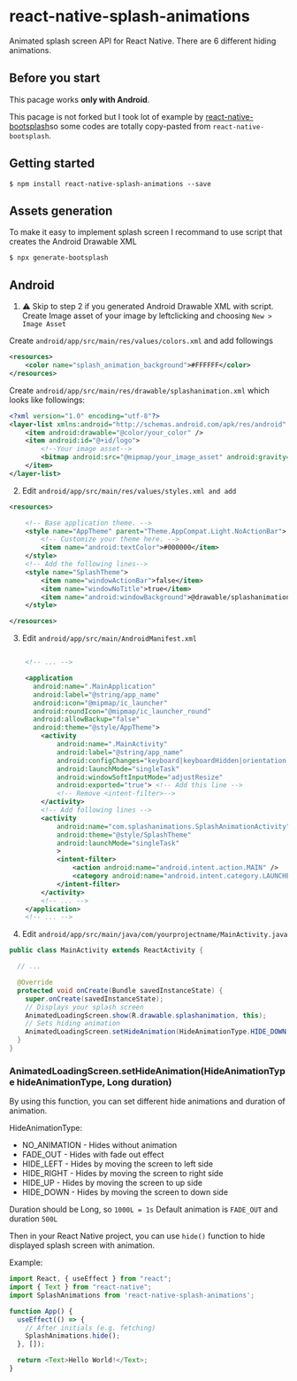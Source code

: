 #  react-native-splash-animations
Animated splash screen API for React Native. There are 6 different hiding animations.

## Before you start
This pacage works **only with Android**.

This pacage is not forked but I took lot of example by [react-native-bootsplash](https://github.com/zoontek/react-native-bootsplash)so some codes are totally copy-pasted from `react-native-bootsplash`.

## Getting started

`$ npm install react-native-splash-animations --save`

## Assets generation
To make it easy to implement splash screen I recommand to use script that creates the Android Drawable XML

`$ npx generate-bootsplash`


## Android

1. :warning: Skip to step 2 if you generated Android Drawable XML with script.
Create Image asset of your image by leftclicking and choosing `New > Image Asset`

Create `android/app/src/main/res/values/colors.xml` and add followings
```xml
<resources>
    <color name="splash_animation_background">#FFFFFF</color>
</resources>
```

Create `android/app/src/main/res/drawable/splashanimation.xml` which looks like followings:
```xml
<?xml version="1.0" encoding="utf-8"?>
<layer-list xmlns:android="http://schemas.android.com/apk/res/android" android:opacity="opaque">
    <item android:drawable="@color/your_color" />
    <item android:id="@+id/logo">
        <!--Your image asset-->
        <bitmap android:src="@mipmap/your_image_asset" android:gravity="center"/>
    </item>
</layer-list>
```

2. Edit `android/app/src/main/res/values/styles.xml and add`
```xml
<resources>

    <!-- Base application theme. -->
    <style name="AppTheme" parent="Theme.AppCompat.Light.NoActionBar">
        <!-- Customize your theme here. -->
        <item name="android:textColor">#000000</item>
    </style>
    <!-- Add the following lines-->
    <style name="SplashTheme">
        <item name="windowActionBar">false</item>
        <item name="windowNoTitle">true</item>
        <item name="android:windowBackground">@drawable/splashanimation</item>
    </style>

</resources>
```

3. Edit `android/app/src/main/AndroidManifest.xml`

```xml

    <!-- ... -->

    <application
      android:name=".MainApplication"
      android:label="@string/app_name"
      android:icon="@mipmap/ic_launcher"
      android:roundIcon="@mipmap/ic_launcher_round"
      android:allowBackup="false"
      android:theme="@style/AppTheme">
        <activity
            android:name=".MainActivity"
            android:label="@string/app_name"
            android:configChanges="keyboard|keyboardHidden|orientation|screenSize|uiMode"
            android:launchMode="singleTask"
            android:windowSoftInputMode="adjustResize"
            android:exported="true"> <!-- Add this line -->
            <!-- Remove <intent-filter>-->
        </activity>
        <!-- Add following lines -->
        <activity
            android:name="com.splashanimations.SplashAnimationActivity"
            android:theme="@style/SplashTheme"
            android:launchMode="singleTask"
            >
            <intent-filter>
                <action android:name="android.intent.action.MAIN" />
                <category android:name="android.intent.category.LAUNCHER" />
            </intent-filter>
        </activity>
        <!-- ... -->
    </application>
    <!-- ... -->
```
4. Edit `android/app/src/main/java/com/yourprojectname/MainActivity.java`
``` java
public class MainActivity extends ReactActivity {

  // ...

  @Override
  protected void onCreate(Bundle savedInstanceState) {
    super.onCreate(savedInstanceState);
    // Displays your splash screen
    AnimatedLoadingScreen.show(R.drawable.splashanimation, this);
    // Sets hiding animation
    AnimatedLoadingScreen.setHideAnimation(HideAnimationType.HIDE_DOWN, 1000L);
  }
}
```

### AnimatedLoadingScreen.setHideAnimation(HideAnimationType hideAnimationType, Long duration)
By using this function, you can set different hide animations and duration of animation.

HideAnimationType:
* NO_ANIMATION - Hides without animation
* FADE_OUT - Hides with fade out effect
* HIDE_LEFT - Hides by moving the screen to left side
* HIDE_RIGHT - Hides by moving the screen to right side
* HIDE_UP - Hides by moving the screen to up side
* HIDE_DOWN - Hides by moving the screen to down side

Duration should be Long, so `1000L = 1s`
Default animation is `FADE_OUT` and duration `500L`


Then in your React Native project, you can use `hide()` function to hide displayed splash screen with animation.

Example:
```javascript
import React, { useEffect } from "react";
import { Text } from "react-native";
import SplashAnimations from 'react-native-splash-animations';

function App() {
  useEffect(() => {
    // After initials (e.g. fetching)
    SplashAnimations.hide();
  }, []);

  return <Text>Hello World!</Text>;
}
```
